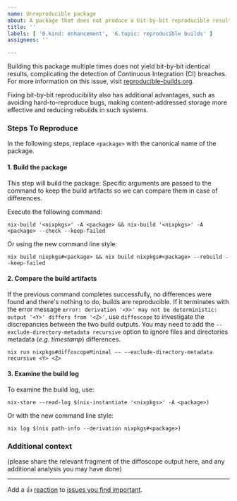 ```yaml
---
name: Unreproducible package
about: A package that does not produce a bit-by-bit reproducible result each time it is built
title: ''
labels: [ '0.kind: enhancement', '6.topic: reproducible builds' ]
assignees: ''

---
```


<!--
Hello dear reporter,

Thank you for bringing attention to this issue. Your insights are valuable to
us, and we appreciate the time you took to document the problem.

I wanted to kindly point out that in this issue template, it would be beneficial
to replace the placeholder `<package>` with the actual, canonical name of the
package you're reporting the issue for. Doing so will provide better context and
facilitate quicker troubleshooting for anyone who reads this issue in the
future.

Best regards
-->

Building this package multiple times does not yield bit-by-bit identical
results, complicating the detection of Continuous Integration (CI) breaches. For
more information on this issue, visit
[reproducible-builds.org](https://reproducible-builds.org/).

Fixing bit-by-bit reproducibility also has additional advantages, such as
avoiding hard-to-reproduce bugs, making content-addressed storage more effective
and reducing rebuilds in such systems.

### Steps To Reproduce

In the following steps, replace `<package>` with the canonical name of the
package.

#### 1. Build the package

This step will build the package. Specific arguments are passed to the command
to keep the build artifacts so we can compare them in case of differences.

Execute the following command:

```
nix-build '<nixpkgs>' -A <package> && nix-build '<nixpkgs>' -A <package> --check --keep-failed
```

Or using the new command line style:

```
nix build nixpkgs#<package> && nix build nixpkgs#<package> --rebuild --keep-failed
```

#### 2. Compare the build artifacts

If the previous command completes successfully, no differences were found and
there's nothing to do, builds are reproducible.
If it terminates with the error message `error: derivation '<X>' may not be
deterministic: output '<Y>' differs from '<Z>'`, use `diffoscope` to investigate
the discrepancies between the two build outputs. You may need to add the
`--exclude-directory-metadata recursive` option to ignore files and directories
metadata (*e.g. timestamp*) differences.

```
nix run nixpkgs#diffoscopeMinimal -- --exclude-directory-metadata recursive <Y> <Z>
```

#### 3. Examine the build log

To examine the build log, use:

```
nix-store --read-log $(nix-instantiate '<nixpkgs>' -A <package>)
```

Or with the new command line style:

```
nix log $(nix path-info --derivation nixpkgs#<package>)
```

### Additional context

(please share the relevant fragment of the diffoscope output here, and any
additional analysis you may have done)

---

Add a :+1: [reaction] to [issues you find important].

[reaction]: https://github.blog/2016-03-10-add-reactions-to-pull-requests-issues-and-comments/
[issues you find important]: https://github.com/NixOS/nixpkgs/issues?q=is%3Aissue+is%3Aopen+sort%3Areactions-%2B1-desc

